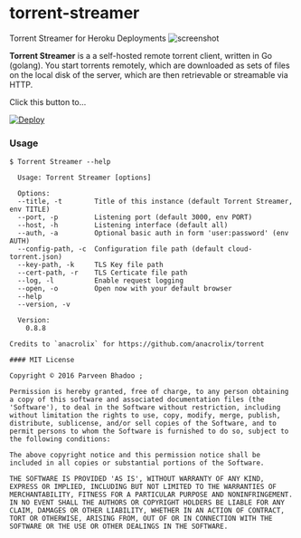 # torrent-streamer
Torrent Streamer for Heroku Deployments
<img src="https://github.com/parveenbhadoo/torrent-streamer/blob/master/static/snapshot.PNG?raw=true" alt="screenshot"/>

**Torrent Streamer** is a a self-hosted remote torrent client, written in Go (golang). You start torrents remotely, which are downloaded as sets of files on the local disk of the server, which are then retrievable or streamable via HTTP.



Click this button to...

[![Deploy](https://www.herokucdn.com/deploy/button.png)](https://heroku.com/deploy)

### Usage

```
$ Torrent Streamer --help

  Usage: Torrent Streamer [options]

  Options:
  --title, -t        Title of this instance (default Torrent Streamer, env TITLE)
  --port, -p         Listening port (default 3000, env PORT)
  --host, -h         Listening interface (default all)
  --auth, -a         Optional basic auth in form 'user:password' (env AUTH)
  --config-path, -c  Configuration file path (default cloud-torrent.json)
  --key-path, -k     TLS Key file path
  --cert-path, -r    TLS Certicate file path
  --log, -l          Enable request logging
  --open, -o         Open now with your default browser
  --help
  --version, -v

  Version:
    0.8.8

Credits to `anacrolix` for https://github.com/anacrolix/torrent

#### MIT License

Copyright © 2016 Parveen Bhadoo ;

Permission is hereby granted, free of charge, to any person obtaining
a copy of this software and associated documentation files (the
'Software'), to deal in the Software without restriction, including
without limitation the rights to use, copy, modify, merge, publish,
distribute, sublicense, and/or sell copies of the Software, and to
permit persons to whom the Software is furnished to do so, subject to
the following conditions:

The above copyright notice and this permission notice shall be
included in all copies or substantial portions of the Software.

THE SOFTWARE IS PROVIDED 'AS IS', WITHOUT WARRANTY OF ANY KIND,
EXPRESS OR IMPLIED, INCLUDING BUT NOT LIMITED TO THE WARRANTIES OF
MERCHANTABILITY, FITNESS FOR A PARTICULAR PURPOSE AND NONINFRINGEMENT.
IN NO EVENT SHALL THE AUTHORS OR COPYRIGHT HOLDERS BE LIABLE FOR ANY
CLAIM, DAMAGES OR OTHER LIABILITY, WHETHER IN AN ACTION OF CONTRACT,
TORT OR OTHERWISE, ARISING FROM, OUT OF OR IN CONNECTION WITH THE
SOFTWARE OR THE USE OR OTHER DEALINGS IN THE SOFTWARE.
